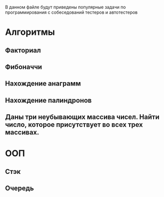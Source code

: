 В данном файле будут приведены популярные задачи по программирования с собеседований тестеров и автотестеров

# Алгоритмы
## Факториал

## Фибоначчи

## Нахождение анаграмм

## Нахождение палиндронов

## Даны три неубывающих массива чисел. Найти число, которое присутствует во всех трех массивах.

# ООП

## Стэк

## Очередь




